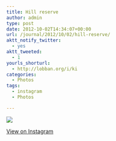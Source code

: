 ```yaml
---
title: Hill reserve
author: admin
type: post
date: 2012-10-02T14:34:07+00:00
url: /journal/2012/10/02/hill-reserve/
aktt_notify_twitter:
  - yes
aktt_tweeted:
  - 1
yourls_shorturl:
  - http://lobban.org/i/ki
categories:
  - Photos
tags:
  - instagram
  - Photos

---
```

![][1]

[View on Instagram][2]

 [1]: http://lobban.org/wp-content/uploads/HLIC/b5e2638c5d8366c80933aa71b7ec0009.jpg
 [2]: http://instagr.am/p/QSCE3oqliI/